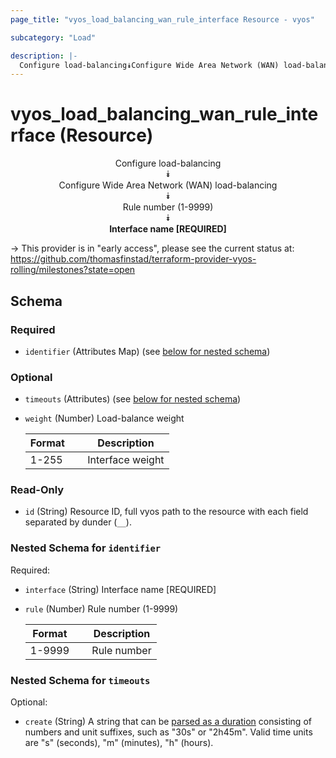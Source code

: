 ```yaml
---
page_title: "vyos_load_balancing_wan_rule_interface Resource - vyos"

subcategory: "Load"

description: |- 
  Configure load-balancing⯯Configure Wide Area Network (WAN) load-balancing⯯Rule number (1-9999)⯯Interface name [REQUIRED]
---
```


# vyos_load_balancing_wan_rule_interface (Resource)
<center>

Configure load-balancing  
⯯  
Configure Wide Area Network (WAN) load-balancing  
⯯  
Rule number (1-9999)  
⯯  
**Interface name [REQUIRED]**


</center>

-> This provider is in "early access", please see the current status at: https://github.com/thomasfinstad/terraform-provider-vyos-rolling/milestones?state=open

## Schema

### Required

- `identifier` (Attributes Map) (see [below for nested schema](#nestedatt--identifier))

### Optional

- `timeouts` (Attributes) (see [below for nested schema](#nestedatt--timeouts))
- `weight` (Number) Load-balance weight

    |Format  &emsp;|Description       |
    |----------|--------------------|
    |1-255   &emsp;|Interface weight  |

### Read-Only

- `id` (String) Resource ID, full vyos path to the resource with each field separated by dunder (`__`).

<a id="nestedatt--identifier"></a>
### Nested Schema for `identifier`

Required:

- `interface` (String) Interface name [REQUIRED]
- `rule` (Number) Rule number (1-9999)

    |Format  &emsp;|Description  |
    |----------|---------------|
    |1-9999  &emsp;|Rule number  |


<a id="nestedatt--timeouts"></a>
### Nested Schema for `timeouts`

Optional:

- `create` (String) A string that can be [parsed as a duration](https://pkg.go.dev/time#ParseDuration) consisting of numbers and unit suffixes, such as &#34;30s&#34; or &#34;2h45m&#34;. Valid time units are &#34;s&#34; (seconds), &#34;m&#34; (minutes), &#34;h&#34; (hours).  
